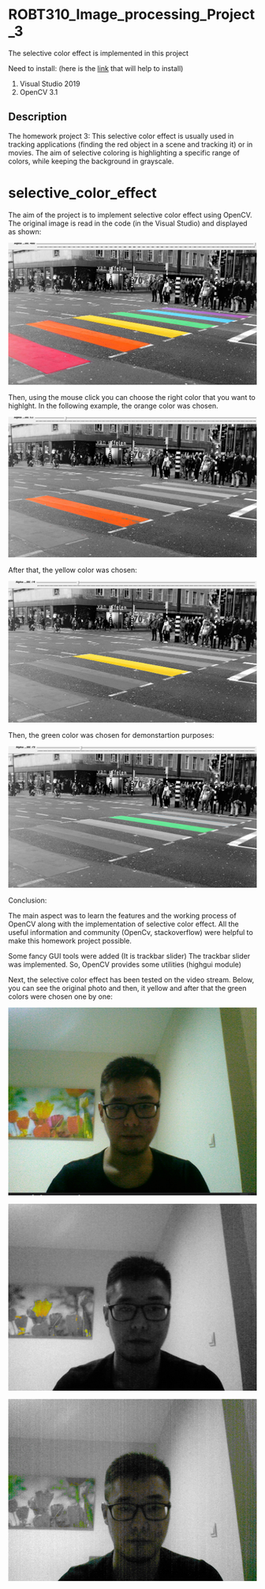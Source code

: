 # ROBT310_Image_processing_Project_3
The selective color effect is implemented in this project

Need to install: (here is the [link](https://www.youtube.com/watch?v=l4372qtZ4dc) that will help to install)
1) Visual Studio 2019 
2) OpenCV 3.1

## Description
The homework project 3:
This selective color effect is usually used in tracking applications (finding the red object in a scene and tracking it) or in movies. The aim of selective coloring is highlighting a specific range of colors, while keeping the background in grayscale.

# selective_color_effect

The aim of the project is to implement selective color effect using OpenCV.
The original image is read in the code (in the Visual Studio) and displayed as shown:


![](images/original.PNG)

Then, using the mouse click you can choose the right color that you want to highlght.
In the following example, the orange color was chosen.

![](images/orange.PNG)


After that, the yellow color was chosen:


![](images/yellow.PNG)

Then, the green color was chosen for demonstartion purposes:

![](images/green.PNG)


Conclusion:

The main aspect was to learn the features and the working process of OpenCV along with the implementation of selective color effect. All the useful information and community (OpenCv, stackoverflow) were helpful to make this homework project possible. 


Some fancy GUI tools were added (It is trackbar slider)
The trackbar slider was implemented. So, OpenCV provides some utilities (highgui module)

Next, the selective color effect has been tested on the video stream. 
Below, you can see the original photo and then, it yellow and after that the green colors were chosen one by one:

![](images/original_video.PNG)

![](images/yellow_video.PNG)

![](images/video_green.PNG)

